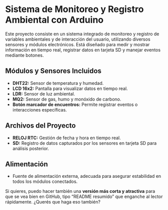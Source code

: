 # Sistema de Monitoreo y Registro Ambiental con Arduino

Este proyecto consiste en un sistema integrado de monitoreo y registro de variables ambientales y de interacción del usuario, utilizando diversos sensores y módulos electrónicos. Está diseñado para medir y mostrar información en tiempo real, registrar datos en tarjeta SD y manejar eventos mediante botones.

## Módulos y Sensores Incluidos

* **DHT22:** Sensor de temperatura y humedad.
* **LCD 16x2:** Pantalla para visualizar datos en tiempo real.
* **LDR:** Sensor de luz ambiental.
* **MQ2:** Sensor de gas, humo y monóxido de carbono.
* **Botón marcador de encuentros:** Permite registrar eventos o interacciones específicas.

## Archivos del Proyecto

* **RELOJ RTC:** Gestión de fecha y hora en tiempo real.
* **SD:** Registro de datos capturados por los sensores en tarjeta SD para análisis posterior.

## Alimentación

* Fuente de alimentación externa, adecuada para asegurar estabilidad en todos los módulos conectados.

Si quieres, puedo hacer también una **versión más corta y atractiva** para que se vea bien en GitHub, tipo “README resumido” que enganche al lector rápidamente. ¿Querés que haga eso también?
